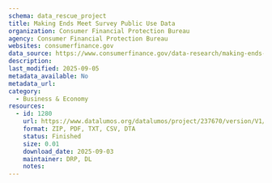 ```yaml
---
schema: data_rescue_project 
title: Making Ends Meet Survey Public Use Data
organization: Consumer Financial Protection Bureau
agency: Consumer Financial Protection Bureau
websites: consumerfinance.gov
data_source: https://www.consumerfinance.gov/data-research/making-ends-meet-survey-data/public-data/
description: 
last_modified: 2025-09-05
metadata_available: No
metadata_url: 
category:
  - Business & Economy 
resources:
  - id: 1280
    url: https://www.datalumos.org/datalumos/project/237670/version/V1/view
    format: ZIP, PDF, TXT, CSV, DTA
    status: Finished
    size: 0.01
    download_date: 2025-09-03
    maintainer: DRP, DL
    notes: 
---
```

